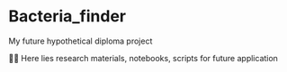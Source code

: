 # Bacteria_finder
My future hypothetical diploma project

🦠🧫
Here lies research materials, notebooks, scripts for future application